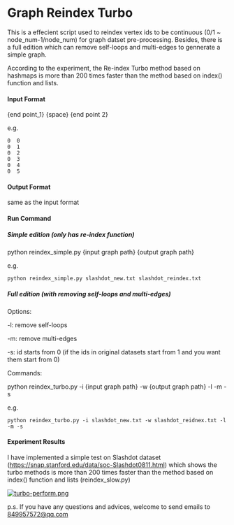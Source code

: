 # Graph Reindex Turbo



This is a effecient script used to reindex vertex ids to be continuous (0/1 ~ node_num-1/node_num) for graph datset pre-processing. Besides, there is a full edition which can remove self-loops and multi-edges to gennerate a simple graph. 

According to the experiment, the Re-index Turbo method based on hashmaps is more than 200 times faster than the method based on index() function and lists. 



#### Input Format

{end point_1}  {space}  {end point 2}

e.g.

```
0  0
0  1
0  2
0  3
0  4
0  5
```



#### Output Format

same as the input format 



#### Run Command

##### Simple edition (only has re-index function)

python reindex_simple.py {input graph path} {output graph path}

e.g.

```
python reindex_simple.py slashdot_new.txt slashdot_reindex.txt
```



##### Full edition (with removing self-loops and multi-edges)

Options:

-l: remove self-loops

-m: remove multi-edges

-s: id starts from 0 (if the ids in original datasets start from 1 and you want them start from 0)



Commands:

python reindex_turbo.py -i {input graph path} -w {output graph path} -l -m -s

e.g.

```
python reindex_turbo.py -i slashdot_new.txt -w slashdot_reidnex.txt -l -m -s
```



#### Experiment Results

I have implemented a simple test on Slashdot dataset (https://snap.stanford.edu/data/soc-Slashdot0811.html) which shows the turbo methods is more than 200 times faster than the method based on index() function and lists (reindex_slow.py)

[![turbo-perform.png](https://i.postimg.cc/D0vPgnCs/turbo-perform.png)](https://postimg.cc/dkfCQPct)





p.s. If you have any questions and advices, welcome to send emails to 849957572@qq.com 

